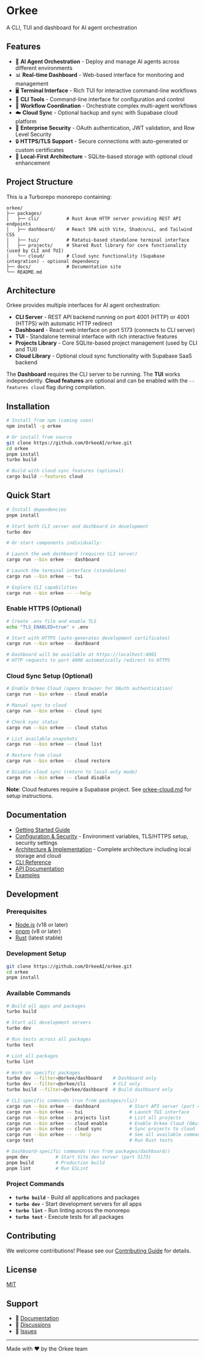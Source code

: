 # Orkee

A CLI, TUI and dashboard for AI agent orchestration

## Features

- 🤖 **AI Agent Orchestration** - Deploy and manage AI agents across different environments
- 📊 **Real-time Dashboard** - Web-based interface for monitoring and management
- 🖥️ **Terminal Interface** - Rich TUI for interactive command-line workflows
- 🔧 **CLI Tools** - Command-line interface for configuration and control
- 🔗 **Workflow Coordination** - Orchestrate complex multi-agent workflows
- ☁️ **Cloud Sync** - Optional backup and sync with Supabase cloud platform
- 🔐 **Enterprise Security** - OAuth authentication, JWT validation, and Row Level Security
- 🔒 **HTTPS/TLS Support** - Secure connections with auto-generated or custom certificates
- 💾 **Local-First Architecture** - SQLite-based storage with optional cloud enhancement

## Project Structure

This is a Turborepo monorepo containing:

```
orkee/
├── packages/
│   ├── cli/          # Rust Axum HTTP server providing REST API endpoints  
│   ├── dashboard/    # React SPA with Vite, Shadcn/ui, and Tailwind CSS
│   ├── tui/          # Ratatui-based standalone terminal interface
│   ├── projects/     # Shared Rust library for core functionality (used by CLI and TUI)
│   └── cloud/        # Cloud sync functionality (Supabase integration) - optional dependency
├── docs/             # Documentation site
└── README.md
```

## Architecture

Orkee provides multiple interfaces for AI agent orchestration:

- **CLI Server** - REST API backend running on port 4001 (HTTP) or 4001 (HTTPS) with automatic HTTP redirect
- **Dashboard** - React web interface on port 5173 (connects to CLI server)
- **TUI** - Standalone terminal interface with rich interactive features
- **Projects Library** - Core SQLite-based project management (used by CLI and TUI)
- **Cloud Library** - Optional cloud sync functionality with Supabase SaaS backend

The **Dashboard** requires the CLI server to be running. The **TUI** works independently. **Cloud features** are optional and can be enabled with the `--features cloud` flag during compilation.

## Installation

```bash
# Install from npm (coming soon)
npm install -g orkee

# Or install from source
git clone https://github.com/OrkeeAI/orkee.git
cd orkee
pnpm install
turbo build

# Build with cloud sync features (optional)
cargo build --features cloud
```

## Quick Start

```bash
# Install dependencies
pnpm install

# Start both CLI server and dashboard in development
turbo dev

# Or start components individually:

# Launch the web dashboard (requires CLI server)
cargo run --bin orkee -- dashboard

# Launch the terminal interface (standalone)
cargo run --bin orkee -- tui

# Explore CLI capabilities
cargo run --bin orkee -- --help
```

### Enable HTTPS (Optional)

```bash
# Create .env file and enable TLS
echo "TLS_ENABLED=true" > .env

# Start with HTTPS (auto-generates development certificates)
cargo run --bin orkee -- dashboard

# Dashboard will be available at https://localhost:4001
# HTTP requests to port 4000 automatically redirect to HTTPS
```

### Cloud Sync Setup (Optional)

```bash
# Enable Orkee Cloud (opens browser for OAuth authentication)
cargo run --bin orkee -- cloud enable

# Manual sync to cloud
cargo run --bin orkee -- cloud sync

# Check sync status
cargo run --bin orkee -- cloud status

# List available snapshots
cargo run --bin orkee -- cloud list

# Restore from cloud
cargo run --bin orkee -- cloud restore

# Disable cloud sync (return to local-only mode)
cargo run --bin orkee -- cloud disable
```

**Note**: Cloud features require a Supabase project. See [orkee-cloud.md](orkee-cloud.md) for setup instructions.

## Documentation

- [Getting Started Guide](docs/getting-started.md)
- [Configuration & Security](DOCS.md) - Environment variables, TLS/HTTPS setup, security settings
- [Architecture & Implementation](orkee-cloud.md) - Complete architecture including local storage and cloud
- [CLI Reference](docs/cli-reference.md)
- [API Documentation](docs/api.md)
- [Examples](examples/)

## Development

### Prerequisites

- [Node.js](https://nodejs.org/) (v18 or later)
- [pnpm](https://pnpm.io/) (v8 or later)
- [Rust](https://rustup.rs/) (latest stable)

### Development Setup

```bash
git clone https://github.com/OrkeeAI/orkee.git
cd orkee
pnpm install
```

### Available Commands

```bash
# Build all apps and packages
turbo build

# Start all development servers
turbo dev

# Run tests across all packages
turbo test

# Lint all packages
turbo lint

# Work on specific packages
turbo dev --filter=@orkee/dashboard    # Dashboard only
turbo dev --filter=@orkee/cli          # CLI only
turbo build --filter=@orkee/dashboard  # Build dashboard only

# CLI-specific commands (run from packages/cli/)
cargo run --bin orkee -- dashboard           # Start API server (port 4001)
cargo run --bin orkee -- tui                 # Launch TUI interface
cargo run --bin orkee -- projects list       # List all projects
cargo run --bin orkee -- cloud enable        # Enable Orkee Cloud (OAuth flow)
cargo run --bin orkee -- cloud sync          # Sync projects to cloud
cargo run --bin orkee -- --help              # See all available commands
cargo test                                   # Run Rust tests

# Dashboard-specific commands (run from packages/dashboard/)
pnpm dev          # Start Vite dev server (port 5173)
pnpm build        # Production build
pnpm lint         # Run ESLint
```

### Project Commands

- **`turbo build`** - Build all applications and packages
- **`turbo dev`** - Start development servers for all apps
- **`turbo lint`** - Run linting across the monorepo
- **`turbo test`** - Execute tests for all packages

## Contributing

We welcome contributions! Please see our [Contributing Guide](CONTRIBUTING.md) for details.

## License

[MIT](LICENSE)

## Support

- 📖 [Documentation](https://orkee.dev/docs)
- 💬 [Discussions](https://github.com/OrkeeAI/orkee/discussions)
- 🐛 [Issues](https://github.com/OrkeeAI/orkee/issues)

---

Made with ❤️ by the Orkee team